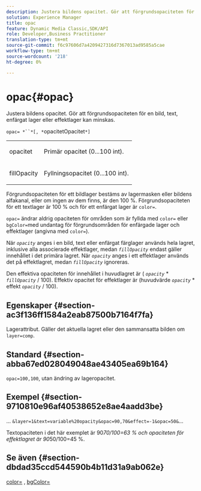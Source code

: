 ```yaml
---
description: Justera bildens opacitet. Gör att förgrundsopaciteten för en bild, text, enfärgat lager eller effektlager kan minskas.
solution: Experience Manager
title: opac
feature: Dynamic Media Classic,SDK/API
role: Developer,Business Practitioner
translation-type: tm+mt
source-git-commit: f6c97606d7a4209427316d7367013ad9585a5cae
workflow-type: tm+mt
source-wordcount: '218'
ht-degree: 0%

---
```



# opac{#opac}

Justera bildens opacitet. Gör att förgrundsopaciteten för en bild, text, enfärgat lager eller effektlager kan minskas.

`opac= *``*[, *`opacitetOpacitet`*]`

<table id="simpletable_DA4B5D86C496480886FADB284AD6047F"> 
 <tr class="strow"> 
  <td class="stentry"> <p><span class="varname"> opacitet</span> </p> </td> 
  <td class="stentry"> <p>Primär opacitet (0...100 int). </p></td> 
 </tr> 
 <tr class="strow"> 
  <td class="stentry"> <p><span class="varname"> fillOpacity</span> </p></td> 
  <td class="stentry"> <p>Fyllningsopacitet (0...100 int). </p></td> 
 </tr> 
</table>

Förgrundsopaciteten för ett bildlager bestäms av lagermasken eller bildens alfakanal, eller om ingen av dem finns, är den 100 %. Förgrundsopaciteten för ett textlager är 100 % och för ett enfärgat lager är `color=`.

`opac=` ändrar aldrig opaciteten för områden som är fyllda med  `color=` eller  `bgColor=`med undantag för förgrundsområden för enfärgade lager och effektlager (angivna med  `color=`).

När *`opacity`* anges i en bild, text eller enfärgat färglager används hela lagret, inklusive alla associerade effektlager, medan *`fillOpacity`* endast gäller innehållet i det primära lagret. När *`opacity`* anges i ett effektlager används det på effektlagret, medan *`fillOpacity`* ignoreras.

Den effektiva opaciteten för innehållet i huvudlagret är ( *`opacity`* * *`fillOpacity`* / 100). Effektiv opacitet för effektlager är (huvudvärde *`opacity`* * effekt *`opacity`* / 100).

## Egenskaper {#section-ac3f136ff1584a2eab87500b7164f7fa}

Lagerattribut. Gäller det aktuella lagret eller den sammansatta bilden om `layer=comp`.

## Standard {#section-abba67ed028049048ae43405ea69b164}

`opac=100,100`, utan ändring av lageropacitet.

## Exempel {#section-9710810e96af40538652e8ae4aadd3be}

… `&layer=1&text=variable%20opacity&opac=90,70&effect=-1&opac=50&`…

Textopaciteten i det här exemplet är 90*70/100=63 % och opaciteten för effektlagret är 90*50/100=45 %.

## Se även {#section-dbdad35ccd544590b4b11d31a9ab062e}

[color=](/help/aem-is-ir-api/is-api/http-ref/image-serving-api-ref/c-http-protocol-reference/c-data-types/r-is-http-color.md) ,  [bgColor=](../../../../../is-api/http-ref/image-serving-api-ref/c-http-protocol-reference/c-command-reference/r-bgcolor.md#reference-441371ba4ef54fe781887c5ae448f6ab)
